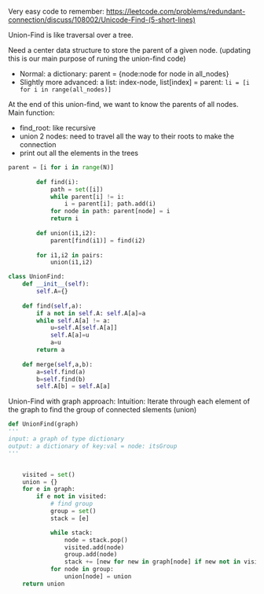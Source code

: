Very easy code to remember:
https://leetcode.com/problems/redundant-connection/discuss/108002/Unicode-Find-(5-short-lines)

Union-Find is like traversal over a tree.     

Need a center data structure to store the parent of a given node.
(updating this is our main purpose of runing the union-find code)
+ Normal: a dictionary: parent = {node:node for node in all_nodes}
+ Slightly more advanced: a list: index-node, list\[index\] = parent: `li = [i for i in range(all_nodes)]`

At the end of this union-find, we want to know the parents of all nodes.    
Main function:
+ find_root: like recursive
+ union 2 nodes: need to travel all the way to their roots to make the connection
+ print out all the elements in the trees


```python
parent = [i for i in range(N)]
        
        def find(i):
            path = set([i])
            while parent[i] != i:
                i = parent[i]; path.add(i)
            for node in path: parent[node] = i
            return i
        
        def union(i1,i2):
            parent[find(i1)] = find(i2)
        
        for i1,i2 in pairs:
            union(i1,i2)

```


```python
class UnionFind:
    def __init__(self):
        self.A={}
    
    def find(self,a):
        if a not in self.A: self.A[a]=a
        while self.A[a] != a:
            u=self.A[self.A[a]]
            self.A[a]=u
            a=u
        return a
    
    def merge(self,a,b):
        a=self.find(a)
        b=self.find(b)
        self.A[b] = self.A[a]
```

Union-Find with graph approach:
Intuition: Iterate through each element of the graph to find the group of connected slements (union)


```python
def UnionFind(graph)
'''
input: a graph of type dictionary
output: a dictionary of key:val = node: itsGroup
'''


    visited = set()
    union = {}
    for e in graph:
        if e not in visited:
            # find group
            group = set()
            stack = [e]

            while stack:
                node = stack.pop()
                visited.add(node)    
                group.add(node)
                stack += [new for new in graph[node] if new not in visited]
            for node in group:
                union[node] = union
    return union     
            
```
